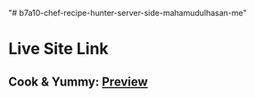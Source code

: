 "# b7a10-chef-recipe-hunter-server-side-mahamudulhasan-me"

# Live Site Link

## **Cook & Yummy:** [Preview](https://cook-and-yummy.web.app/)
